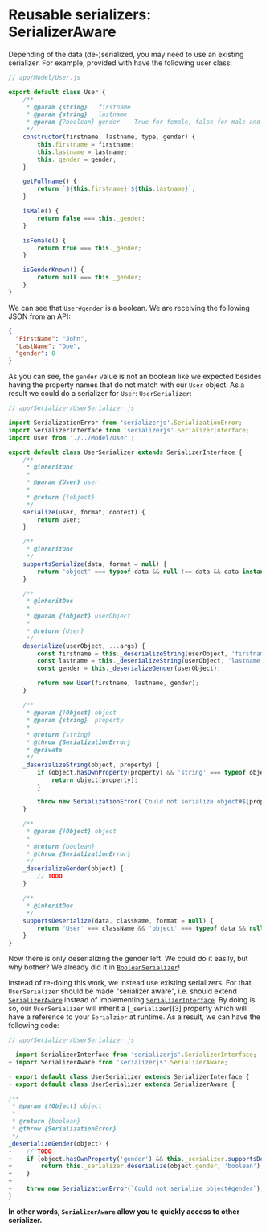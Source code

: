 # Reusable serializers: SerializerAware

Depending of the data (de-)serialized, you may need to use an existing serializer. For example, provided with have the
following user class:

```js
// app/Model/User.js

export default class User {
    /**
     * @param {string}   firstname
     * @param {string}   lastname
     * @param {?boolean} gender    True for female, false for male and null for unknown
     */
    constructor(firstname, lastname, type, gender) {
        this.firstname = firstname;
        this.lastname = lastname;
        this._gender = gender;
    }

    getFullname() {
        return `${this.firstname} ${this.lastname}`;
    }

    isMale() {
        return false === this._gender;
    }

    isFemale() {
        return true === this._gender;
    }

    isGenderKnown() {
        return null === this._gender;
    }
}
```

We can see that `User#gender` is a boolean. We are receiving the following JSON from an API:

```json
{
  "FirstName": "John",
  "LastName": "Doe",
  "gender": 0
}
```

As you can see, the `gender` value is not an boolean like we expected besides having the property names that do not
match with our `User` object. As a result we could do a serializer for `User`: `UserSerializer`:

```js
// app/Serializer/UserSerializer.js

import SerializationError from 'serializerjs'.SerializationError;
import SerializerInterface from 'serializerjs'.SerializerInterface;
import User from './../Model/User';

export default class UserSerializer extends SerializerInterface {
    /**
     * @inheritDoc
     *
     * @param {User} user
     *
     * @return {!object}
     */
    serialize(user, format, context) {
        return user;
    }

    /**
     * @inheritDoc
     */
    supportsSerialize(data, format = null) {
        return 'object' === typeof data && null !== data && data instanceof User;
    }

    /**
     * @inheritDoc
     *
     * @param {!object} userObject
     *
     * @return {User}
     */
    deserialize(userObject, ...args) {
        const firstname = this._deserializeString(userObject, 'firstname');
        const lastname = this._deserializeString(userObject, 'lastname');
        const gender = this._deserializeGender(userObject);

        return new User(firstname, lastname, gender);
    }

    /**
     * @param {!Object} object
     * @param {string}  property
     *
     * @return {string}
     * @throw {SerializationError}
     * @private
     */
    _deserializeString(object, property) {
        if (object.hasOwnProperty(property) && 'string' === typeof object[property]) {
            return object[property];
        }

        throw new SerializationError(`Could not serialize object#${property}`);
    }

    /**
     * @param {!Object} object
     *
     * @return {boolean}
     * @throw {SerializationError}
     */
    _deserializeGender(object) {
        // TODO
    }

    /**
     * @inheritDoc
     */
    supportsDeserialize(data, className, format = null) {
        return 'User' === className && 'object' === typeof data && null !== data;
    }
}
```

Now there is only deserializing the gender left. We could do it easily, but why bother? We already did it in
[`BooleanSerializer`](https://haircvt.github.io/serializerjs/manual/usage.html#basic-usage)!

Instead of re-doing this work, we instead use existing serializers. For that, `UserSerializer` should be made
"serializer aware", i.e. should extend [`SerializerAware`][1] instead of implementing [`SerializerInterface`][0]. By
doing is so, our `UserSerializer` will inherit a [`_serializer`][3] property which will have a reference to your
`Serialzier` at runtime. As a result, we can have the following code:

```js
// app/Serializer/UserSerializer.js

- import SerializerInterface from 'serializerjs'.SerializerInterface;
+ import SerializerAware from 'serializerjs'.SerializerAware;

- export default class UserSerializer extends SerializerInterface {
+ export default class UserSerializer extends SerializerAware {

/**
 * @param {!Object} object
 *
 * @return {boolean}
 * @throw {SerializationError}
 */
_deserializeGender(object) {
-    // TODO
+    if (object.hasOwnProperty('gender') && this._serializer.supportsDeserialize(object.gender, 'boolean')) {
+        return this._serializer.deserialize(object.gender, 'boolean');
+    }
+
+    throw new SerializationError(`Could not serialize object#gender`);
}
```

**In other words, `SerializerAware` allow you to quickly access to other serializer.**

[0]: https://haircvt.github.io/serializerjs/class/src/Serializer/SerializerInterface.js~SerializerInterface.html
[1]: https://haircvt.github.io/serializerjs/class/src/Serializer/SerializerAware.js~SerializerAware.html
[2]: https://haircvt.github.io/serializerjs/class/src/Serializer/SerializerAware.js~SerializerAware.html#instance-member-_serializer
